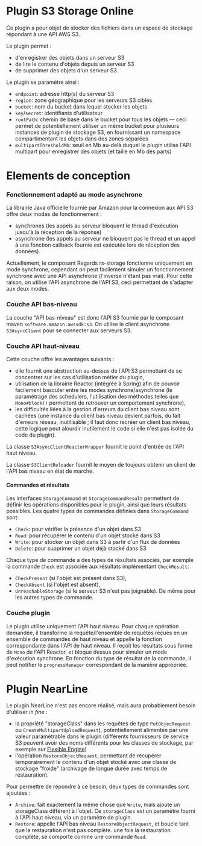 Plugin S3 Storage Online
========================

Ce plugin a pour objet de stocker des fichiers dans un espace de stockage
répondant à une API AWS S3.

Le plugin permet :
- d'enregistrer des objets dans un serveur S3
- de lire le contenu d'objets depuis un serveur S3
- de supprimer des objets d'un serveur S3.

Le plugin se paramètre ainsi :
- `endpoint`: adresse http(s) du serveur S3
- `region`: zone géographique pour les serveurs S3 ciblés
- `bucket`: nom du bucket dans lequel stocker les objets
- `key`/`secret`: identifiants d'utilisateur
- `rootPath`: chemin de base dans le bucket pour tous les objets — ceci permet de potentiellement utiliser un même bucket pour plusieurs instances de plugin de stockage S3, en fournissant un namespace compartimentant les objets dans des zones séparées
- `multipartThresholdMb`: seuil en Mb au-delà duquel le plugin utilise l'API multipart pour enregistrer des objets (et taille en Mb des parts)

Elements de conception
======================

### Fonctionnement adapté au mode asynchrone

La librairie Java officielle fournie par Amazon pour la connexion aux API
S3 offre deux modes de fonctionnement :
- synchrones (les appels au serveur bloquent le thread d'exécution jusqu'à la réception de la réponse)
- asynchrone (les appels au serveur ne bloquent pas le thread et un appel à une fonction callback fournie est exécutée lors de réception des données).

Actuellement, le composant Regards rs-storage fonctionne uniquement en mode
synchrone, cependant on peut facilement simuler un fonctionnement synchrone
avec une API asynchrone (l'inverse n'étant pas vrai). Pour cette raison, on utilise l'API asynchrone de l'API S3, ceci permettant de s'adapter aux deux modes.

### Couche API bas-niveau

La couche "API bas-niveau" est donc l'API S3 fournie par le composant maven `software.amazon.awssdk:s3`. On utilise le client asynchrone `S3AsyncClient` pour se connecter aux serveurs S3.

### Couche API haut-niveau

Cette couche offre les avantages suivants :
- elle fournit une abstraction au-dessus de l'API S3 permettant de se concentrer
  sur les cas d'utilisation métier du plugin,
- utilisation de la librairie Reactor (intégrée à Spring) afin de pouvoir facilement basculer entre les modes synchrone/asynchrone (le paramétrage des schedulers, l'utilisation des méthodes telles que `Mono#block()` permettent de retrouver un comportement synchrone),
- les difficultés liées à la gestion d'erreurs du client bas niveau sont cachées (une instance du client bas niveau devient parfois, du fait d'erreurs réseau, inutilisable ; il faut donc recréer un client bas niveau, cette logique peut alourdir inutilement le code si elle n'est pas isolée du code du plugin).

La classe `S3AsyncClientReactorWrapper` fournit le point d'entrée de l'API haut niveau.

La classe `S3ClientReloader` fournit le moyen de toujours obtenir un client de l'API bas niveau en état de marche.

#### Commandes et résultats

Les interfaces `StorageCommand` et `StorageCommandResult` permettent de définir les opérations disponibles pour le plugin, ainsi que leurs résultats possibles. Les quatre types de commandes définies dans `StorageCommand` sont:
- `Check`: pour vérifier la présence d'un objet dans S3
- `Read`: pour récupérer le contenu d'un objet stocké dans S3
- `Write`: pour stocker un objet dans S3 à partir d'un flux de données
- `Delete`: pour supprimer un objet déjà stocké dans S3

Chaque type de commande a des types de résultats associés, par exemple la commande `Check` est associée aux résultats implémentant `CheckResult`:
- `CheckPresent` (si l'objet est présent dans S3),
- `CheckAbsent` (si l'objet est absent),
- `UnreachableStorage` (si le serveur S3 n'est pas joignable).
  De même pour les autres types de commande.

### Couche plugin

Le plugin utilise uniquement l'API haut niveau. Pour chaque opération demandée, il transforme
la requête/l'ensemble de requêtes reçues en un ensemble de commandes de haut niveau et appelle la fonction correspondante dans l'API de haut niveau. Il reçoit les résultats sous forme de `Mono` de l'API Reactor, et bloque dessus pour simuler un mode d'exécution synchrone. En fonction du type de résultat de la commande, il peut notifier le `progressManager` correspondant de la manière appropriée.

Plugin NearLine
===============

Le plugin NearLine n'est pas encore réalisé, mais aura probablement besoin d'utiliser _in fine_ :
- la propriété "storageClass" dans les requêtes de type `PutObjecRequest` ou `CreateMultipartUploadRequest`), potentiellement alimentée par une valeur paramétrable dans le plugin (différents fournisseurs de service S3 peuvent avoir des noms différents pour les classes de stockage, par exemple sur [Flexible Engine](https://cloud.orange-business.com/offres/infrastructure-iaas/flexible-engine/fonctionnalites/object-storage-service/))
- l'opération `RestoreObjectRequest`, permettant de récupérer temporairement le contenu d'un objet stocké avec une classe de stockage "froide" (archivage de longue durée avec temps de restauration).

Pour permettre de répondre à ce besoin, deux types de commandes sont ajoutées :
- `Archive`: fait exactement la même chose que `Write`, mais ajoute un storageClass différent à l'objet. Ce `storageClass` est un paramètre fourni à l'API haut niveau, via un paramètre de plugin.
- `Restore`: appelle l'API bas niveau `RestoreObjectRequest`, et boucle tant que la restauration n'est pas complète. une fois la restauration complète, se comporte comme une commande `Read`.
